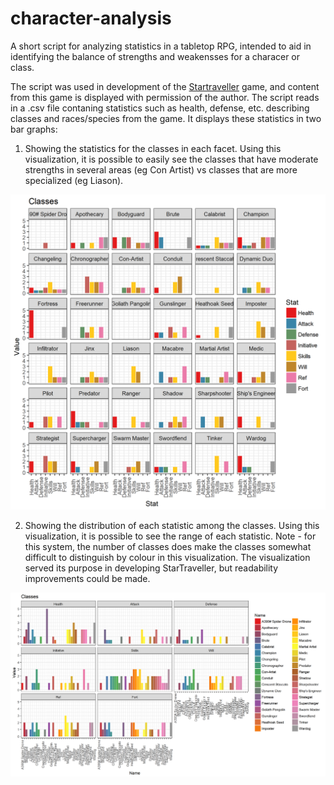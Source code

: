 # character-analysis
A short script for analyzing statistics in a tabletop RPG, intended to aid in identifying the balance of strengths and weakensses for a characer or class.

The script was used in development of the [Startraveller](https://www.overleaf.com/read/qyhqqwvmyymx) game, and content from this game is displayed with permission of the author. The script reads in a .csv file contaning statistics such as health, defense, etc. describing classes and races/species from the game. It displays these statistics in two bar graphs:

1. Showing the statistics for the classes in each facet. Using this visualization, it is possible to easily see the classes that have moderate strengths in several areas (eg Con Artist) vs classes that are more specialized (eg Liason).

![Classes in facets](https://github.com/ksedivyhaley/character-analysis/blob/master/StartravellerImages/ByNameClasses.png)

2. Showing the distribution of each statistic among the classes. Using this visualization, it is possible to see the range of each statistic. Note - for this system, the number of classes does make the classes somewhat difficult to distinguish by colour in this visualization. The visualization served its purpose in developing StarTraveller, but readability improvements could be made.


![Statistics in facets](https://github.com/ksedivyhaley/character-analysis/blob/master/StartravellerImages/Classes.png)
